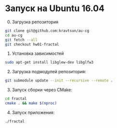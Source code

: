 # Запуск на Ubuntu 16.04

0. Загрузка репозитория
```bash
git clone git@github.com:kravtsun/au-cg
cd au-cg
git fetch --all
git checkout hw01-fractal
```

1. Установка зависимостей
```bash
sudo apt-get install libglew-dev libglfw3
```

2. Загрузка подмодулей репозитория:
```bash
git submodule update --init --recursive --remote .
```

3. Запуск сборки через CMake:
```bash
cd fractal
cmake . && make $(nproc)
```

4. Запуск приложения:
```bash
./fractal
```
